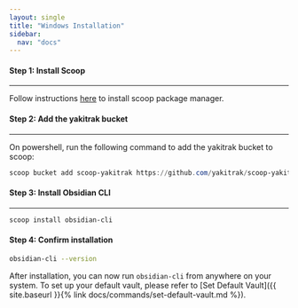 ```yaml
---
layout: single
title: "Windows Installation"
sidebar:
  nav: "docs"
---
```


#### Step 1: Install Scoop

---
Follow instructions [here](https://scoop.sh/) to install scoop package manager.

#### Step 2: Add the yakitrak bucket

---
On powershell, run the following command to add the yakitrak bucket to scoop:
```powershell
scoop bucket add scoop-yakitrak https://github.com/yakitrak/scoop-yakitrak.git
```
#### Step 3: Install Obsidian CLI

---
```powershell
scoop install obsidian-cli
```

#### Step 4: Confirm installation

```zsh
obsidian-cli --version
```

After installation, you can now run `obsidian-cli` from anywhere on your system. To set up your default vault, please refer to [Set Default Vault]({{ site.baseurl }}{% link docs/commands/set-default-vault.md %}).


